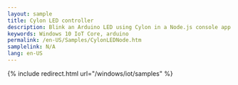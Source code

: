 ```yaml
---
layout: sample
title: Cylon LED controller
description: Blink an Arduino LED using Cylon in a Node.js console app
keywords: Windows 10 IoT Core, arduino
permalink: /en-US/Samples/CylonLEDNode.htm
samplelink: N/A
lang: en-US
---
```

{% include redirect.html url="/windows/iot/samples" %}
